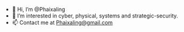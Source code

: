 - 👋 Hi, I’m @Phaixaling
- 👀 I’m interested in cyber, physical, systems and strategic-security.
- 📫 Contact me at Phaixaling@gmail.com

<!---
phaixaling/phaixaling is a ✨ special ✨ repository because its `README.md` (this file) appears on your GitHub profile.
You can click the Preview link to take a look at your changes.
--->
